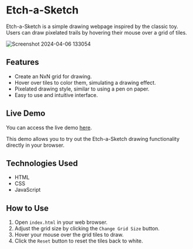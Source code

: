 # Etch-a-Sketch

Etch-a-Sketch is a simple drawing webpage inspired by the classic toy. Users can draw pixelated trails by hovering their mouse over a grid of tiles.

![Screenshot 2024-04-06 133054](https://github.com/NorenzL/Etch-a-Sketch/assets/68904749/a6ec4806-d1f8-43af-9683-2f455a4a5e45)

## Features

- Create an NxN grid for drawing.
- Hover over tiles to color them, simulating a drawing effect.
- Pixelated drawing style, similar to using a pen on paper.
- Easy to use and intuitive interface.
  
## Live Demo

You can access the live demo <a href="https://norenzl.github.io/Etch-a-Sketch/" target="_blank">here</a>.

This demo allows you to try out the Etch-a-Sketch drawing functionality directly in your browser.

## Technologies Used

- HTML
- CSS
- JavaScript

## How to Use

1. Open `index.html` in your web browser.
2. Adjust the grid size by clicking the `Change Grid Size` button.
3. Hover your mouse over the grid tiles to draw.
4. Click the `Reset` button to reset the tiles back to white.
